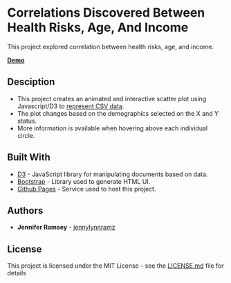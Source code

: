 # Correlations Discovered Between Health Risks, Age, And Income

This project explored correlation between health risks, age, and income.

**[Demo](https://jennylynnramz.github.io/D3-challenge/D3_data_journalism/StarterCode)**

## Desciption
* This project creates an animated and interactive scatter plot using Javascript/D3 to [represent CSV data](https://github.com/jennylynnramz/D3-challenge/tree/master/D3_data_journalism/StarterCode/assets/data).
* The plot changes based on the demographics selected on the X and Y status.
* More information is available when hovering above each individual circle.

## Built With

* [D3](https://d3js.org/) - JavaScript library for manipulating documents based on data.
* [Bootstrap](https://getbootstrap.com/) - Library used to generate HTML UI. 
* [Github Pages](https://pages.github.com/) - Service used to host this project.


## Authors

* **Jennifer Ramsey** - [jennylynnramz](https://github.com/jennylynnramz)


## License

This project is licensed under the MIT License - see the [LICENSE.md](LICENSE.md) file for details
